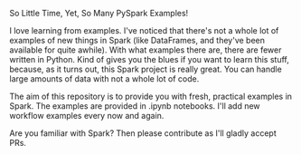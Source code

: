 So Little Time, Yet, So Many PySpark Examples!

I love learning from examples. I've noticed that there's not a whole lot of examples of new things in Spark (like DataFrames, and they've been available for quite awhile). With what examples there are, there are fewer written in Python. Kind of gives you the blues if you want to learn this stuff, because, as it turns out, this Spark project is really great. You can handle large amounts of data with not a whole lot of code.

The aim of this repository is to provide you with fresh, practical examples in Spark. The examples are provided in .ipynb notebooks. I'll add new workflow examples every now and again.

Are you familiar with Spark? Then please contribute as I'll gladly accept PRs.
